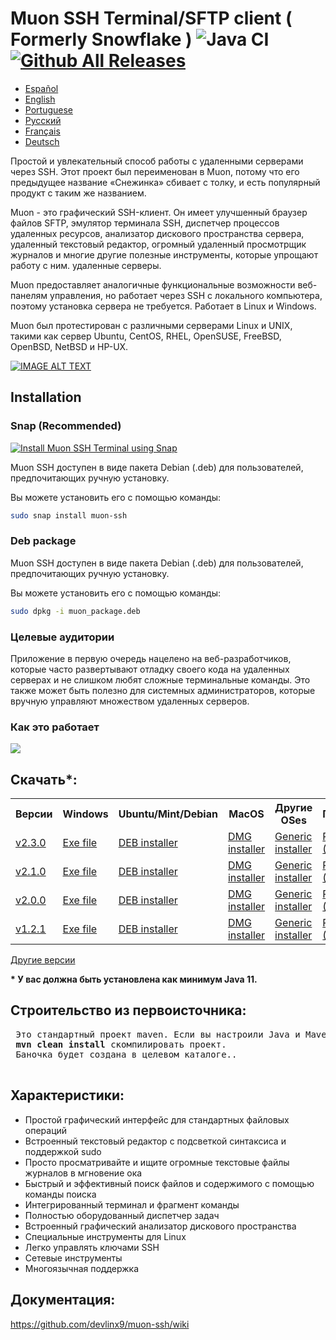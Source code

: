 # Muon SSH Terminal/SFTP client ( Formerly Snowflake ) ![Java CI](https://github.com/subhra74/snowflake/workflows/Java%20CI/badge.svg?branch=master) [![Github All Releases](https://img.shields.io/github/downloads/subhra74/snowflake/total.svg)]()

- <a href="https://github.com/devlinx9/muon-ssh/blob/master/README_es.md">Español</a>
- <a href="https://github.com/devlinx9/muon-ssh/blob/master/README.md">English</a>
- <a href="https://github.com/devlinx9/muon-ssh/blob/master/README_pt.md">Portuguese</a>
- <a href="https://github.com/devlinx9/muon-ssh/blob/master/README_ru.md">Pусский</a>
- <a href="https://github.com/devlinx9/muon-ssh/blob/master/README_fr.md">Français</a>
- <a href="https://github.com/devlinx9/muon-ssh/blob/master/README_de.md">Deutsch</a>

Простой и увлекательный способ работы с удаленными серверами через SSH. Этот проект был переименован в Muon, потому что его предыдущее название «Снежинка» сбивает с толку, и есть популярный продукт с таким же названием. 

Muon - это графический SSH-клиент. Он имеет улучшенный браузер файлов SFTP, эмулятор терминала SSH, диспетчер процессов удаленных ресурсов, анализатор дискового пространства сервера, удаленный текстовый редактор, огромный удаленный просмотрщик журналов и многие другие полезные инструменты, которые упрощают работу с ним. удаленные серверы. 

Muon предоставляет аналогичные функциональные возможности веб-панелям управления, но работает через SSH с локального компьютера, поэтому установка сервера не требуется. Работает в Linux и Windows. 

Muon был протестирован с различными серверами Linux и UNIX, такими как сервер Ubuntu, CentOS, RHEL, OpenSUSE, FreeBSD, OpenBSD, NetBSD и HP-UX.

[![IMAGE ALT TEXT](https://raw.githubusercontent.com/subhra74/snowflake-screenshots/master/Capture32.PNG)](https://youtu.be/G2qHZ2NodeM "View on YouTube")

## Installation

### Snap (Recommended)

[![Install Muon SSH Terminal using Snap](https://snapcraft.io/muon-ssh/badge.svg)](https://snapcraft.io/muon-ssh)

Muon SSH доступен в виде пакета Debian (.deb) для пользователей, предпочитающих ручную установку.

Вы можете установить его с помощью команды:

```sh
sudo snap install muon-ssh
```

### Deb package
Muon SSH доступен в виде пакета Debian (.deb) для пользователей, предпочитающих ручную установку.

Вы можете установить его с помощью команды:

```sh
sudo dpkg -i muon_package.deb
```

<h3>Целевые аудитории</h3>
<p>Приложение в первую очередь нацелено на веб-разработчиков, которые часто развертывают отладку своего кода на удаленных серверах и не слишком любят сложные терминальные команды. Это также может быть полезно для системных администраторов, которые вручную управляют множеством удаленных серверов.
</p>

<h3>Как это работает</h3>
<div>
  <img src="https://github.com/subhra74/snowflake-screenshots/raw/master/arch-overview2.png">
</div>

<h2>Скачать*:</h2>

<table>
  <tr>
    <th>Версии</th>
    <th>Windows</th>
    <th>Ubuntu/Mint/Debian</th>
    <th>MacOS</th>
    <th>Другие OSes</th>
    <th>Портативный</th>
  </tr>
<tr>
    <td>
      <a href="https://github.com/devlinx9/muon-ssh/releases/download/v2.3.0/muonssh_2.3.0.deb">v2.3.0</a>
    </td>
    <td>
      <a href="https://github.com/devlinx9/muon-ssh/releases/download/v2.3.0/muonssh_2.3.0.exe">Exe file</a>
    </td>
    <td>
      <a href="https://github.com/devlinx9/muon-ssh/releases/download/v2.3.0/muonssh_2.3.0.deb">DEB installer</a>
    </td>
    <td>
      <a href="https://github.com/devlinx9/muon-ssh/releases/download/v2.3.0/muonssh_2.3.0.dmg">DMG installer</a>
    </td>
    <td>
      <a href="https://github.com/devlinx9/muon-ssh/releases/download/v2.3.0/muonssh_2.3.0.jar">Generic installer</a>
    </td>
    <td>
      <a href="https://github.com/devlinx9/muon-ssh/releases/download/v2.3.0/muonssh_2.3.0.jar">Portable JAR (Java 11)</a>
    </td>
  </tr>
  <tr>
    <td>
      <a href="https://github.com/devlinx9/muon-ssh/releases/download/v2.1.0/muonssh_2.1.0.deb">v2.1.0</a>
    </td>
    <td>
      <a href="https://github.com/devlinx9/muon-ssh/releases/download/v2.1.0/muonssh_2.1.0.exe">Exe file</a>
    </td>
    <td>
      <a href="https://github.com/devlinx9/muon-ssh/releases/download/v2.1.0/muonssh_2.1.0.deb">DEB installer</a>
    </td>
    <td>
      <a href="https://github.com/devlinx9/muon-ssh/releases/download/v2.1.0/muonssh_2.1.0.dmg">DMG installer</a>
    </td>
    <td>
      <a href="https://github.com/devlinx9/muon-ssh/releases/download/v2.1.0/muonssh_2.1.0.jar">Generic installer</a>
    </td>
    <td>
      <a href="https://github.com/devlinx9/muon-ssh/releases/download/v2.1.0/muonssh_2.1.0.jar">Portable JAR (Java 11)</a>
    </td>
  </tr>
  <tr>
    <td>
      <a href="https://github.com/devlinx9/muon-ssh/releases/download/v2.0.0/muonssh_2.0.0.deb">v2.0.0</a>
    </td>
    <td>
      <a href="https://github.com/devlinx9/muon-ssh/releases/download/v2.0.0/muonssh_2.0.0.exe">Exe file</a>
    </td>
    <td>
      <a href="https://github.com/devlinx9/muon-ssh/releases/download/v2.0.0/muonssh_2.0.0.deb">DEB installer</a>
    </td>
    <td>
      <a href="https://github.com/devlinx9/muon-ssh/releases/download/v2.0.0/muonssh_2.0.0.dmg">DMG installer</a>
    </td>
    <td>
      <a href="https://github.com/devlinx9/muon-ssh/releases/download/v2.0.0/muonssh_2.0.0.jar">Generic installer</a>
    </td>
    <td>
      <a href="https://github.com/devlinx9/muon-ssh/releases/download/v2.0.0/muonssh_2.0.0.jar">Portable JAR (Java 11)</a>
    </td>
  </tr>
  <tr>
    <td>
      <a href="https://github.com/devlinx9/muon-ssh/releases/download/v1.2.1/muon_1.2.1.deb">v1.2.1</a>
    </td>
    <td>
      <a href="https://github.com/devlinx9/muon-ssh/releases/download/v1.2.1/muon_1.2.1.exe">Exe file</a>
    </td>
    <td>
      <a href="https://github.com/devlinx9/muon-ssh/releases/download/v1.2.1/muon_1.2.1.deb">DEB installer</a>
    </td>
    <td>
      <a href="https://github.com/devlinx9/muon-ssh/releases/download/v1.2.1/muon_1.2.1.dmg">DMG installer</a>
    </td>
    <td>
      <a href="https://github.com/devlinx9/muon-ssh/releases/download/v1.2.1/muon_1.2.1.jar">Generic installer</a>
    </td>   
    <td>
      <a href="https://github.com/devlinx9/muon-ssh/releases/download/v1.2.1/muon_1.2.1.jar">Portable JAR (Java 11)</a>
    </td>
  </tr>
</table>


<p>
<a href="https://github.com/devlinx9/muon-ssh/releases">Другие версии</a>
</p>

<p>
<b>* У вас должна быть установлена ​​как минимум Java 11.</b>
</p>



<h2>Строительство из первоисточника:</h2>
<pre> Это стандартный проект maven. Если вы настроили Java и Maven, используйте: 
 <b>mvn clean install</b> скомпилировать проект.
 Баночка будет создана в целевом каталоге..
 </pre>

<h2>Характеристики:</h2>

<ul>
  <li>Простой графический интерфейс для стандартных файловых операций</li>
  <li>Встроенный текстовый редактор с подсветкой синтаксиса и поддержкой sudo</li>
  <li>Просто просматривайте и ищите огромные текстовые файлы журналов в мгновение ока</li>
  <li>Быстрый и эффективный поиск файлов и содержимого с помощью команды поиска</li>
  <li>Интегрированный терминал и фрагмент команды</li>
  <li>Полностью оборудованный диспетчер задач</li>
  <li>Встроенный графический анализатор дискового пространства</li>
  <li>Специальные инструменты для Linux</li>
  <li>Легко управлять ключами SSH</li>
  <li>Сетевые инструменты</li>
  <li>Многоязычная поддержка</li>
</ul>



<h2>Документация:</h2>

<p>
  <a href="https://github.com/devlinx9/muon-ssh/wiki">
    https://github.com/devlinx9/muon-ssh/wiki
  </a>
</p>
